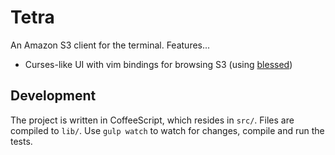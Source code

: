 # Tetra

An Amazon S3 client for the terminal. Features...

* Curses-like UI with vim bindings for browsing S3 (using [blessed](https://github.com/chjj/blessed))

## Development

The project is written in CoffeeScript, which resides in `src/`. Files
are compiled to `lib/`. Use `gulp watch` to watch for changes, compile
and run the tests.

